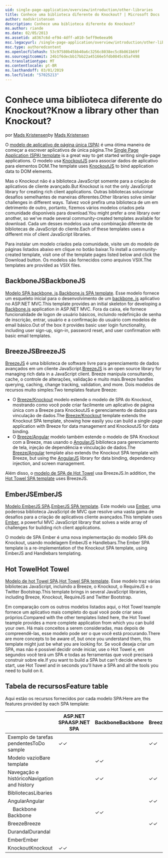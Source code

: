 ```yaml
---
uid: single-page-application/overview/introduction/other-libraries
title: Conhece uma biblioteca diferente do Knockout? | Microsoft Docs
author: madskristensen
description: Conhece uma biblioteca diferente do Knockout?
ms.author: riande
ms.date: 02/05/2013
ms.assetid: a8367c6d-ef94-4dff-a010-5eff9e6eea96
msc.legacyurl: /single-page-application/overview/introduction/other-libraries
msc.type: authoredcontent
ms.openlocfilehash: 53c97580b45bb40a6c3256c8038ec5c8b861b69f
ms.sourcegitcommit: 24b1f6decbb17bb22a45166e5fdb0845c65af498
ms.translationtype: MT
ms.contentlocale: pt-BR
ms.lasthandoff: 03/01/2019
ms.locfileid: "57025213"
---
```

<a name="know-a-library-other-than-knockout"></a><span data-ttu-id="e7c30-104">Conhece uma biblioteca diferente do Knockout?</span><span class="sxs-lookup"><span data-stu-id="e7c30-104">Know a library other than Knockout?</span></span>
====================
<span data-ttu-id="e7c30-105">por [Mads Kristensen](https://github.com/madskristensen)</span><span class="sxs-lookup"><span data-stu-id="e7c30-105">by [Mads Kristensen](https://github.com/madskristensen)</span></span>

<span data-ttu-id="e7c30-106">O [modelo de aplicativo de página única (SPA)](knockoutjs-template.md) é uma ótima maneira de começar a escrever aplicativos de única página.</span><span class="sxs-lookup"><span data-stu-id="e7c30-106">The [Single Page Application (SPA) template](knockoutjs-template.md) is a great way to get started writing single-page applications.</span></span> <span data-ttu-id="e7c30-107">O modelo usa [KnockoutJS](http://knockoutjs.com/) para associar dados de aplicativo para elementos DOM.</span><span class="sxs-lookup"><span data-stu-id="e7c30-107">The template uses [KnockoutJS](http://knockoutjs.com/) to bind application data to DOM elements.</span></span>

<span data-ttu-id="e7c30-108">Mas o Knockout não é a biblioteca JavaScript somente para a criação de aplicativos de cliente avançado.</span><span class="sxs-lookup"><span data-stu-id="e7c30-108">But Knockout is not the only JavaScript library for creating rich client applications.</span></span> <span data-ttu-id="e7c30-109">Outras bibliotecas solucionar desafios semelhantes de maneiras diferentes.</span><span class="sxs-lookup"><span data-stu-id="e7c30-109">Other libraries solve similar challenges in different ways.</span></span> <span data-ttu-id="e7c30-110">Talvez você prefira uma biblioteca de um em detrimento de outro, portanto, fizemos vários modelos criados pela comunidade disponíveis para download.</span><span class="sxs-lookup"><span data-stu-id="e7c30-110">You might prefer a one library over another, so we've made several community-created templates available for download.</span></span> <span data-ttu-id="e7c30-111">Cada um desses modelos usa uma combinação diferente de bibliotecas de JavaScript do cliente.</span><span class="sxs-lookup"><span data-stu-id="e7c30-111">Each of these templates uses a different mix of client JavaScript libraries.</span></span>

<span data-ttu-id="e7c30-112">Para instalar um modelo criados pela comunidade, visite um do modelo de páginas listados abaixo em clique no botão baixar.</span><span class="sxs-lookup"><span data-stu-id="e7c30-112">To install a community-created template, visit one of the template pages listed below and click the Download button.</span></span> <span data-ttu-id="e7c30-113">Os modelos são fornecidos como arquivos VSIX.</span><span class="sxs-lookup"><span data-stu-id="e7c30-113">The templates are provided as VSIX files.</span></span>

## <a name="backbonejs"></a><span data-ttu-id="e7c30-114">BackboneJS</span><span class="sxs-lookup"><span data-stu-id="e7c30-114">BackboneJS</span></span>

<span data-ttu-id="e7c30-115">[Modelo SPA backbone. js](../templates/backbonejs-template.md).</span><span class="sxs-lookup"><span data-stu-id="e7c30-115">[Backbone.js SPA template](../templates/backbonejs-template.md).</span></span> <span data-ttu-id="e7c30-116">Esse modelo fornece um esqueleto inicial para o desenvolvimento de um [backbone. js](http://backbonejs.org/) aplicativo no ASP.NET MVC.</span><span class="sxs-lookup"><span data-stu-id="e7c30-116">This template provides an initial skeleton for developing a [Backbone.js](http://backbonejs.org/) application in ASP.NET MVC.</span></span> <span data-ttu-id="e7c30-117">Fora da caixa, ele fornece funcionalidade de logon de usuário básicos, incluindo redefinição de senha de inscrição, entrar, usuário e a confirmação do usuário com modelos de email básico.</span><span class="sxs-lookup"><span data-stu-id="e7c30-117">Out of the box it provides basic user login functionality, including user sign-up, sign-in, password reset, and user confirmation with basic email templates.</span></span>

## <a name="breezejs"></a><span data-ttu-id="e7c30-118">BreezeJS</span><span class="sxs-lookup"><span data-stu-id="e7c30-118">BreezeJS</span></span>

<span data-ttu-id="e7c30-119">[BreezeJS](http://www.breezejs.com/?utm_source=ms-spa) é uma biblioteca de software livre para gerenciamento de dados avançados em um cliente JavaScript.</span><span class="sxs-lookup"><span data-stu-id="e7c30-119">[BreezeJS](http://www.breezejs.com/?utm_source=ms-spa) is an open source library for managing rich data in a JavaScript client.</span></span> <span data-ttu-id="e7c30-120">Breeze manipula consultando, cache, o controle de alterações, validação e muito mais.</span><span class="sxs-lookup"><span data-stu-id="e7c30-120">Breeze handles querying, caching, change tracking, validation, and more.</span></span> <span data-ttu-id="e7c30-121">Dois modelos de recursos muito simples:</span><span class="sxs-lookup"><span data-stu-id="e7c30-121">Two templates feature Breeze:</span></span>

- <span data-ttu-id="e7c30-122">O [Breeze/Knockout](../templates/breezeknockout-template.md) modelo estende o modelo de SPA do Knockout, mostrando como você pode criar facilmente um aplicativo de página única com a Breeze para KnockoutJS e gerenciamento de dados para vinculação de dados.</span><span class="sxs-lookup"><span data-stu-id="e7c30-122">The [Breeze/Knockout](../templates/breezeknockout-template.md) template extends the Knockout SPA template, showing how easily you can build a single-page application with Breeze for data management and KnockoutJS for data binding.</span></span>
- <span data-ttu-id="e7c30-123">O [Breeze/Angular](../templates/breezeangular-template.md) modelo também estende o modelo de SPA Knockout com a Breeze, mas usando o [AngularJS](http://angularjs.org) biblioteca para gerenciamento de tela, injeção de dependência e vinculação de dados.</span><span class="sxs-lookup"><span data-stu-id="e7c30-123">The [Breeze/Angular](../templates/breezeangular-template.md) template also extends the Knockout SPA template with Breeze, but using the [AngularJS](http://angularjs.org) library for data binding, dependency injection, and screen management.</span></span>

<span data-ttu-id="e7c30-124">Além disso, o [modelo de SPA de Hot Towel](../templates/hottowel-template.md) usa BreezeJS.</span><span class="sxs-lookup"><span data-stu-id="e7c30-124">In addition, the [Hot Towel SPA template](../templates/hottowel-template.md) uses BreezeJS.</span></span>

## <a name="emberjs"></a><span data-ttu-id="e7c30-125">EmberJS</span><span class="sxs-lookup"><span data-stu-id="e7c30-125">EmberJS</span></span>

<span data-ttu-id="e7c30-126">[Modelo EmberJS SPA](../templates/emberjs-template.md).</span><span class="sxs-lookup"><span data-stu-id="e7c30-126">[EmberJS SPA template](../templates/emberjs-template.md).</span></span> <span data-ttu-id="e7c30-127">Este modelo usa [Ember](http://emberjs.com/), uma poderosa biblioteca JavaScript de MVC que resolve uma vasta gama de desafios para a criação de aplicativos cliente avançados.</span><span class="sxs-lookup"><span data-stu-id="e7c30-127">This template uses [Ember](http://emberjs.com/), a powerful MVC JavaScript library that solves a wide array of challenges for building rich client applications.</span></span>

<span data-ttu-id="e7c30-128">O modelo de SPA Ember é uma nova implementação do modelo SPA do Knockout, usando modelagem EmberJS e Handlebars.</span><span class="sxs-lookup"><span data-stu-id="e7c30-128">The Ember SPA template is a re-implementation of the Knockout SPA template, using EmberJS and Handlebars templating.</span></span>

## <a name="hot-towel"></a><span data-ttu-id="e7c30-129">Hot Towel</span><span class="sxs-lookup"><span data-stu-id="e7c30-129">Hot Towel</span></span>

<span data-ttu-id="e7c30-130">[Modelo de hot Towel SPA](../templates/hottowel-template.md).</span><span class="sxs-lookup"><span data-stu-id="e7c30-130">[Hot Towel SPA template](../templates/hottowel-template.md).</span></span> <span data-ttu-id="e7c30-131">Esse modelo traz várias bibliotecas JavaScript, incluindo a Breeze, o Knockout, o RequireJS e o Twitter Bootstrap.</span><span class="sxs-lookup"><span data-stu-id="e7c30-131">This template brings in several JavaScript libraries, including Breeze, Knockout, RequireJS and Twitter Bootstrap.</span></span>

<span data-ttu-id="e7c30-132">Em comparação com os outros modelos listados aqui, o Hot Towel teample fornece um aplicativo mais completo do qual você pode criar seus próprios.</span><span class="sxs-lookup"><span data-stu-id="e7c30-132">Compared with the other templates listed here, the Hot Towel teample provides a more complete application from which you can build your own.</span></span> <span data-ttu-id="e7c30-133">Há mais conceitos a serem consideradas, mas depois de compreendê-las, esse modelo pode ser o que você está procurando.</span><span class="sxs-lookup"><span data-stu-id="e7c30-133">There are more concepts to be aware of, but once you understand them, this template might just be what you are looking for.</span></span> <span data-ttu-id="e7c30-134">Se você deseja criar um SPA, mas não é possível decidir onde iniciar, use o Hot Towel e, em segundos você terá um SPA e todas as ferramentas que você precisará construir sobre ele.</span><span class="sxs-lookup"><span data-stu-id="e7c30-134">If you want to build a SPA but can't decide where to start, use Hot Towel and in seconds you'll have a SPA and all the tools you need to build on it.</span></span>

## <a name="feature-table"></a><span data-ttu-id="e7c30-135">Tabela de recursos</span><span class="sxs-lookup"><span data-stu-id="e7c30-135">Feature table</span></span>

<span data-ttu-id="e7c30-136">Aqui estão os recursos fornecidos por cada modelo SPA:</span><span class="sxs-lookup"><span data-stu-id="e7c30-136">Here are the features provided by each SPA template:</span></span>


|                        | <span data-ttu-id="e7c30-137">ASP.NET SPA</span><span class="sxs-lookup"><span data-stu-id="e7c30-137">ASP.NET SPA</span></span> | <span data-ttu-id="e7c30-138">Backbone</span><span class="sxs-lookup"><span data-stu-id="e7c30-138">Backbone</span></span> | <span data-ttu-id="e7c30-139">Breeze/Angular</span><span class="sxs-lookup"><span data-stu-id="e7c30-139">Breeze/Angular</span></span> | <span data-ttu-id="e7c30-140">Breeze/KO</span><span class="sxs-lookup"><span data-stu-id="e7c30-140">Breeze/KO</span></span> |  <span data-ttu-id="e7c30-141">Ember</span><span class="sxs-lookup"><span data-stu-id="e7c30-141">Ember</span></span>   | <span data-ttu-id="e7c30-142">Hot Towel</span><span class="sxs-lookup"><span data-stu-id="e7c30-142">Hot Towel</span></span> |
|------------------------|-------------|----------|----------------|-----------|----------|-----------|
|      <span data-ttu-id="e7c30-143">Exemplo de tarefas pendentes</span><span class="sxs-lookup"><span data-stu-id="e7c30-143">ToDo sample</span></span>       |  <span data-ttu-id="e7c30-144">&#10003;</span><span class="sxs-lookup"><span data-stu-id="e7c30-144">&#10003;</span></span>   |          |    <span data-ttu-id="e7c30-145">&#10003;</span><span class="sxs-lookup"><span data-stu-id="e7c30-145">&#10003;</span></span>    | <span data-ttu-id="e7c30-146">&#10003;</span><span class="sxs-lookup"><span data-stu-id="e7c30-146">&#10003;</span></span>  | <span data-ttu-id="e7c30-147">&#10003;</span><span class="sxs-lookup"><span data-stu-id="e7c30-147">&#10003;</span></span> |           |
|     <span data-ttu-id="e7c30-148">Modelo vazio</span><span class="sxs-lookup"><span data-stu-id="e7c30-148">Bare template</span></span>      |             | <span data-ttu-id="e7c30-149">&#10003;</span><span class="sxs-lookup"><span data-stu-id="e7c30-149">&#10003;</span></span> |                |           |          | <span data-ttu-id="e7c30-150">&#10003;</span><span class="sxs-lookup"><span data-stu-id="e7c30-150">&#10003;</span></span>  |
| <span data-ttu-id="e7c30-151">Navegação e histórico</span><span class="sxs-lookup"><span data-stu-id="e7c30-151">Navigation and history</span></span> |             | <span data-ttu-id="e7c30-152">&#10003;</span><span class="sxs-lookup"><span data-stu-id="e7c30-152">&#10003;</span></span> |    <span data-ttu-id="e7c30-153">&#10003;</span><span class="sxs-lookup"><span data-stu-id="e7c30-153">&#10003;</span></span>    |           | <span data-ttu-id="e7c30-154">&#10003;</span><span class="sxs-lookup"><span data-stu-id="e7c30-154">&#10003;</span></span> | <span data-ttu-id="e7c30-155">&#10003;</span><span class="sxs-lookup"><span data-stu-id="e7c30-155">&#10003;</span></span>  |
|        <span data-ttu-id="e7c30-156">Bibliotecas</span><span class="sxs-lookup"><span data-stu-id="e7c30-156">Libaries</span></span>        |             |          |                |           |          |           |
|        <span data-ttu-id="e7c30-157">Angular</span><span class="sxs-lookup"><span data-stu-id="e7c30-157">Angular</span></span>         |             |          |    <span data-ttu-id="e7c30-158">&#10003;</span><span class="sxs-lookup"><span data-stu-id="e7c30-158">&#10003;</span></span>    |           |          |           |
|    <span data-ttu-id="e7c30-159">&#8195;Backbone</span><span class="sxs-lookup"><span data-stu-id="e7c30-159">&#8195;Backbone</span></span>     |             | <span data-ttu-id="e7c30-160">&#10003;</span><span class="sxs-lookup"><span data-stu-id="e7c30-160">&#10003;</span></span> |                |           |          |           |
|         <span data-ttu-id="e7c30-161">Breeze</span><span class="sxs-lookup"><span data-stu-id="e7c30-161">Breeze</span></span>         |             |          |    <span data-ttu-id="e7c30-162">&#10003;</span><span class="sxs-lookup"><span data-stu-id="e7c30-162">&#10003;</span></span>    | <span data-ttu-id="e7c30-163">&#10003;</span><span class="sxs-lookup"><span data-stu-id="e7c30-163">&#10003;</span></span>  |          | <span data-ttu-id="e7c30-164">&#10003;</span><span class="sxs-lookup"><span data-stu-id="e7c30-164">&#10003;</span></span>  |
|        <span data-ttu-id="e7c30-165">Durandal</span><span class="sxs-lookup"><span data-stu-id="e7c30-165">Durandal</span></span>        |             |          |                |           |          | <span data-ttu-id="e7c30-166">&#10003;</span><span class="sxs-lookup"><span data-stu-id="e7c30-166">&#10003;</span></span>  |
|         <span data-ttu-id="e7c30-167">Ember</span><span class="sxs-lookup"><span data-stu-id="e7c30-167">Ember</span></span>          |             |          |                |           | <span data-ttu-id="e7c30-168">&#10003;</span><span class="sxs-lookup"><span data-stu-id="e7c30-168">&#10003;</span></span> |           |
|        <span data-ttu-id="e7c30-169">Knockout</span><span class="sxs-lookup"><span data-stu-id="e7c30-169">Knockout</span></span>        |  <span data-ttu-id="e7c30-170">&#10003;</span><span class="sxs-lookup"><span data-stu-id="e7c30-170">&#10003;</span></span>   |          |                | <span data-ttu-id="e7c30-171">&#10003;</span><span class="sxs-lookup"><span data-stu-id="e7c30-171">&#10003;</span></span>  |          | <span data-ttu-id="e7c30-172">&#10003;</span><span class="sxs-lookup"><span data-stu-id="e7c30-172">&#10003;</span></span>  |

